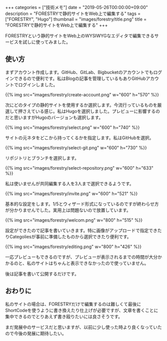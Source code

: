 +++
categories = ["技術メモ"]
date = "2019-05-26T00:00:00+09:00"
description = "FORESTRYで静的サイトをWeb上で編集する"
tags = ["FORESTRY", "Hugo"]
thumbnail = "images/forestry/title.png"
title = "FORESTRYで静的サイトをWeb上で編集する"
+++

FORESTRYという静的サイトをWeb上のWYSIWYGなエディタで編集できるサービスを試しに使ってみました。

## 使い方

まずアカウント作成します。GitHub、GitLab、Bigbucketのアカウントでもログインできるので便利です。私はBlogの記事を管理しているもありGitHubアカウントでログインしました。

{{% img src="images/forestry/create-account.png" w="600" h="570" %}}

次にどのタイプの静的サイトを使用するか選択します。今流行っているものを厳選して押さえている感じ。私はHugoを選択しました。プレビューに影響するのだと思いますがHugoのバージョンも選択します。

{{% img src="images/forestry/select.png" w="600" h="740" %}}

サイトの元ネタをどこから持ってくるかを指定します。私はGitHubを選択。

{{% img src="images/forestry/select-git.png" w="600" h="730" %}}

リポジトリとブランチを選択します。

{{% img src="images/forestry/select-repository.png" w="600" h="633" %}}

私は使いませんが共同編集する人を3人まで選択できるようです。

{{% img src="images/forestry/invite.png" w="600" h="521" %}}

基本的な設定をします。1/5とウィザード形式になっているのですが終わらせ方が分かりませんでした。実用上は問題ないので放置しています。

{{% img src="images/forestry/welcom.png" w="800" h="515" %}}

設定ができたので記事を書いていきます。特に画像がアップロードで指定できたりCategoliesが事前に準備したものから選択できたり便利です。

{{% img src="images/forestry/editing.png" w="800" h="426" %}}

一応プレビューもできるのですが、プレビューが表示されるまでの時間が大分かかるのと、私のサイトはちゃんと表示できなかったので使っていません。

後は記事を書いて公開するだけです。

## おわりに

私のサイトの場合は、FORESTRYだけで編集するのは難しくて最後にShortCodeを使うように書き換えたり仕上げが必要ですが、文章を書くことに集中できるのでとりあえず書き殴りたいには良さそうです。

まだ発展中のサービスだと思いますが、以前に少し使った時より良くなっていたので今後の発展に期待したい。